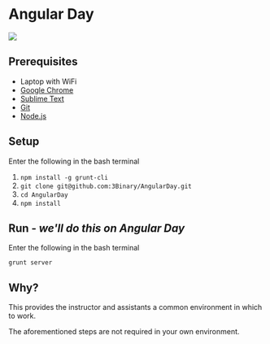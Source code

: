 # Angular Day
![](http://angularday.com/img/events/53562/c.22ea.76b.AngularJS-Shield-banner-3.png)

## Prerequisites
* Laptop with WiFi
* [Google Chrome](http://www.google.com/chrome/)
* [Sublime Text](http://www.sublimetext.com/)
* [Git](http://git-scm.com/)
* [Node.js](http://nodejs.org/)

## Setup
Enter the following in the bash terminal

1. `npm install -g grunt-cli`
2. `git clone git@github.com:3Binary/AngularDay.git`
3. `cd AngularDay`
4. `npm install`

## Run - *we'll do this on Angular Day*
Enter the following in the bash terminal

`grunt server`

## Why?
This provides the instructor and assistants a common environment in which to work.

The aforementioned steps are not required in your own environment.